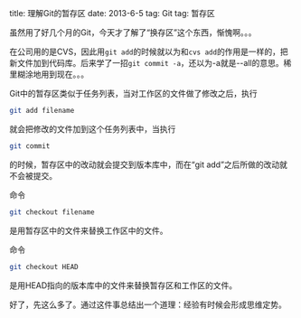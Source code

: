 title: 理解Git的暂存区
date: 2013-6-5
tag: Git
tag: 暂存区

虽然用了好几个月的Git，今天才了解了“换存区”这个东西，惭愧啊。。。

在公司用的是CVS，因此用`git add`的时候就以为和`cvs add`的作用是一样的，把新文件加到代码库。后来学了一招`git commit -a`，还以为-a就是--all的意思。稀里糊涂地用到现在。。。

Git中的暂存区类似于任务列表，当对工作区的文件做了修改之后，执行

```bash
git add filename
```

就会把修改的文件加到这个任务列表中，当执行

```bash
git commit
```

的时候，暂存区中的改动就会提交到版本库中，而在“git add”之后所做的改动就不会被提交。

命令

```bash
git checkout filename
```

是用暂存区中的文件来替换工作区中的文件。

命令

```bash
git checkout HEAD
```

是用HEAD指向的版本库中的文件来替换暂存区和工作区的文件。

好了，先这么多了。通过这件事总结出一个道理：经验有时候会形成思维定势。
